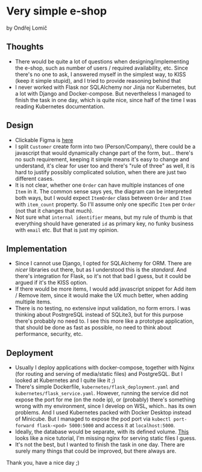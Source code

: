# Very simple e-shop

by Ondřej Lomič

## Thoughts
- There would be quite a lot of questions when designing/implementing the e-shop,
such as number of users / required availability, etc. Since there's no one to ask,
I answered myself in the simplest way, to KISS (keep it simple stupid), and I tried
to provide reasoning behind that
- I never worked with Flask nor SQLAlchemy nor Jinja nor Kubernetes, but a lot with 
Django and Docker-compose. But nevertheless I managed to finish the task in one day,
which is quite nice, since half of the time I was reading Kubernetes documentation. 

## Design
- Clickable Figma is [here](https://www.figma.com/proto/Q27TIbPjG81LNVEo3rpSmF/very-simple-eshop)
- I split `Customer` create form into two (Person/Company), there could be a javascript
that would dynamically change part of the form, but... there's no such requirement,
keeping it simple means it's easy to change and understand, it's clear for user too and
there's "rule of three" as well, it is hard to justify possibly complicated solution,
when there are just two different cases.
- It is not clear, whether one `Order` can have multiple instances of one `Item` in it.
The common sense says yes, the diagram can be interpreted both ways, but I would expect
`ItemOrder` class between `Order` and `Item` with `item_count` property. So I'll assume
only one specific `Item` per `Order` (not that it changes that much).
- Not sure what `internal identifier` means, but my rule of thumb is that everything 
should have generated `id` as primary key, no funky business with `email` etc. But that
is just my opinion.

## Implementation
- Since I cannot use Django, I opted for SQLAlchemy for ORM. There are _nicer_
libraries out there, but as I understood this is the _standard_. And there's integration
for Flask, so it's not that bad I guess, but it could be argued if it's the KISS option.
- If there would be more items, I would add javascript snippet for Add item / 
Remove item, since it would make the UX much better, when adding multiple items.
- There is no testing, no extensive input validation, no form errors. I was thinking
about PostrgreSQL instead of SQLite3, but for this purpose there's probably no need to.
I see this more like a prototype application, that should be done as fast as possible,
no need to think about performance, security, etc.

## Deployment
- Usually I deploy applications with docker-compose, together with Nginx (for routing
and serving of media/static files) and PostgreSQL. But I looked at Kubernetes and I
quite like it ;)
- There's simple Dockerfile, `kubernetes/flask_deployment.yaml` and 
`kubernetes/flask_service.yaml`. However, running the service did not expose the
port for me (on the node ip), or (probably) there's something wrong with my environment,
since I develop on WSL, which.. has its own problems. And I used Kubernetes packed with
Docker Desktop instead of Minicube. But I managed to expose the
pod port via `kubectl port-forward flask-<pod> 5000:5000` and access it at 
`localhost:5000`.
- Ideally, the database would be separate, with its defined volume. 
[This](https://testdriven.io/blog/running-flask-on-kubernetes/#automation-script)
looks like a nice tutorial, I'm missing nginx for serving static files I guess. 
- It's not the best, but I wanted to finish the task in one day. There are surely many
things that could be improved, but there always are.

Thank you, have a nice day ;)
